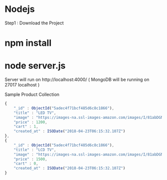 # Nodejs

Step1 : Download the Project
#        npm install

#        node server.js

Server will run on http://localhost:4000/ ( MongoDB will be running on 27017 localhost )

Sample Product Collection

```javascript
{
    "_id" : ObjectId("5adec4f71bcf485d6c8c1866"),
    "title" : "LED TV",
    "image" : "https://images-na.ssl-images-amazon.com/images/I/81abDGNBMWL._SX425_.jpg",
    "price" : 1200,
    "cart" : 1,
    "created_at" : ISODate("2018-04-23T06:15:32.107Z")
},
{
    "_id" : ObjectId("5adec4f71bcf485d6c8c1866"),
    "title" : "LCD TV",
    "image" : "https://images-na.ssl-images-amazon.com/images/I/81abDGNBMWL._SX425_.jpg",
    "price" : 1500,
    "cart" : 0,
    "created_at" : ISODate("2018-04-23T06:15:32.107Z")
}
```
